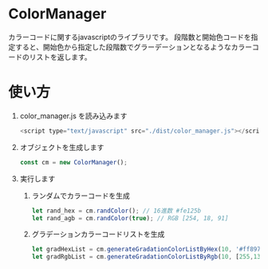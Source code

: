 # ColorManager
カラーコードに関するjavascriptのライブラリです。
段階数と開始色コードを指定すると、開始色から指定した段階数でグラーデーションとなるようなカラーコードのリストを返します。

# 使い方

1. color_manager.js を読み込みます

    ```javascript
    <script type="text/javascript" src="./dist/color_manager.js"></script>
    ```

2. オブジェクトを生成します

    ```javascript
    const cm = new ColorManager();
    ```

3. 実行します

    1. ランダムでカラーコードを生成

        ```javascript
        let rand_hex = cm.randColor(); // 16進数 #fe125b
        let rand_agb = cm.randColor(true); // RGB [254, 18, 91]
        ```

    2. グラデーションカラーコードリストを生成

        ```javascript
        let gradHexList = cm.generateGradationColorListByHex(10, '#ff8975');
        let gradRgbList = cm.generateGradationColorListByRgb(10, [255,137,117]);
        ```

